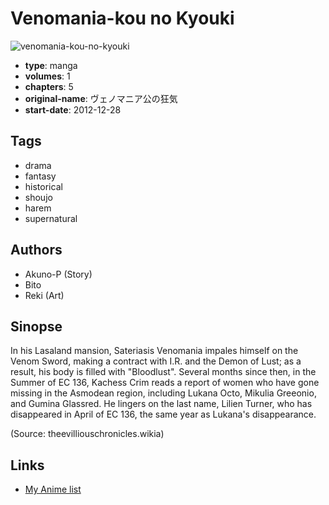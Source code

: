 # Venomania-kou no Kyouki

![venomania-kou-no-kyouki](https://cdn.myanimelist.net/images/manga/2/110865.jpg)

-   **type**: manga
-   **volumes**: 1
-   **chapters**: 5
-   **original-name**: ヴェノマニア公の狂気
-   **start-date**: 2012-12-28

## Tags

-   drama
-   fantasy
-   historical
-   shoujo
-   harem
-   supernatural

## Authors

-   Akuno-P (Story)
-   Bito
-   Reki (Art)

## Sinopse

In his Lasaland mansion, Sateriasis Venomania impales himself on the Venom Sword, making a contract with I.R. and the Demon of Lust; as a result, his body is filled with "Bloodlust". Several months since then, in the Summer of EC 136, Kachess Crim reads a report of women who have gone missing in the Asmodean region, including Lukana Octo, Mikulia Greeonio, and Gumina Glassred. He lingers on the last name, Lilien Turner, who has disappeared in April of EC 136, the same year as Lukana's disappearance.

(Source: theevilliouschronicles.wikia)

## Links

-   [My Anime list](https://myanimelist.net/manga/64917/Venomania-kou_no_Kyouki)

